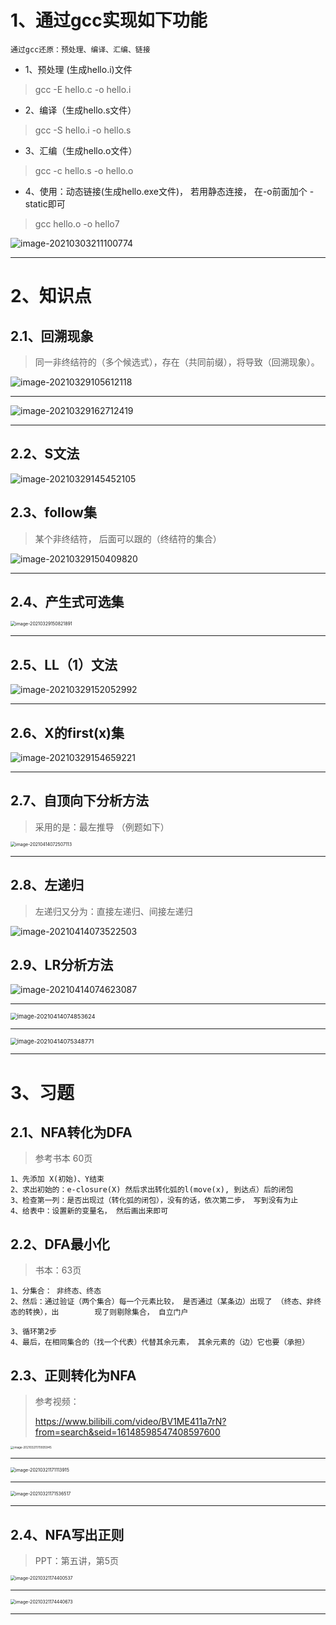 # 1、通过gcc实现如下功能

~~~
通过gcc还原：预处理、编译、汇编、链接
~~~

- 1、预处理 (生成hello.i)文件

> gcc -E hello.c -o hello.i

- 2、编译（生成hello.s文件）

> gcc -S hello.i -o hello.s

- 3、汇编（生成hello.o文件）

> gcc -c hello.s -o hello.o

- 4、使用：动态链接(生成hello.exe文件)，   若用静态连接， 在-o前面加个 -static即可

> gcc hello.o -o hello7

![image-20210303211100774](https://gitee.com/sheep-are-flying-in-the-sky/my-picture/raw/master/picture8/image-20210303211100774.png)

---







# 2、知识点

## 2.1、回溯现象

> 同一非终结符的（多个候选式），存在（共同前缀），将导致（回溯现象）。

![image-20210329105612118](https://gitee.com/sheep-are-flying-in-the-sky/my-picture/raw/master/picture8/image-20210329105612118.png)

---

![image-20210329162712419](https://gitee.com/sheep-are-flying-in-the-sky/my-picture/raw/master/picture8/image-20210329162712419.png)

---







## 2.2、S文法

![image-20210329145452105](https://gitee.com/sheep-are-flying-in-the-sky/my-picture/raw/master/picture8/image-20210329145452105.png)



## 2.3、follow集

> 某个非终结符， 后面可以跟的（终结符的集合）

![image-20210329150409820](https://gitee.com/sheep-are-flying-in-the-sky/my-picture/raw/master/picture8/image-20210329150409820.png)

---

## 2.4、产生式可选集

<img src="https://gitee.com/sheep-are-flying-in-the-sky/my-picture/raw/master/picture8/image-20210329150821891.png" alt="image-20210329150821891" style="zoom:50%;" />

---



## 2.5、LL（1）文法

![image-20210329152052992](https://gitee.com/sheep-are-flying-in-the-sky/my-picture/raw/master/picture8/image-20210329152052992.png)

---



## 2.6、X的first(x)集

![image-20210329154659221](https://gitee.com/sheep-are-flying-in-the-sky/my-picture/raw/master/picture8/image-20210329154659221.png)

---

 

## 2.7、自顶向下分析方法

> 采用的是：最左推导 （例题如下）

<img src="https://gitee.com/sheep-are-flying-in-the-sky/my-picture/raw/master/picture9/image-20210414072507113.png" alt="image-20210414072507113" style="zoom:50%;" />

----



## 2.8、左递归

> 左递归又分为：直接左递归、间接左递归

![image-20210414073522503](https://gitee.com/sheep-are-flying-in-the-sky/my-picture/raw/master/picture9/image-20210414073522503.png)



## 2.9、LR分析方法

![image-20210414074623087](https://gitee.com/sheep-are-flying-in-the-sky/my-picture/raw/master/picture9/image-20210414074623087.png)

---

<img src="https://gitee.com/sheep-are-flying-in-the-sky/my-picture/raw/master/picture9/image-20210414074853624.png" alt="image-20210414074853624" style="zoom: 67%;" />

---

<img src="https://gitee.com/sheep-are-flying-in-the-sky/my-picture/raw/master/picture9/image-20210414075348771.png" alt="image-20210414075348771" style="zoom: 67%;" />

---







# 3、习题

## 2.1、NFA转化为DFA

> 参考书本 60页

~~~
1、先添加 X(初始)、Y结束
2、求出初始的：e-closure(X) 然后求出转化弧的l(move(x), 到达点）后的闭包
3、检查第一列：是否出现过（转化弧的闭包），没有的话，依次第二步， 写到没有为止
4、给表中：设置新的变量名， 然后画出来即可
~~~



## 2.2、DFA最小化

> 书本：63页

~~~
1、分集合： 非终态、终态
2、然后：通过验证（两个集合）每一个元素比较， 是否通过（某条边）出现了 （终态、非终态的转换），出		  现了则剔除集合， 自立门户

3、循环第2步
4、最后，在相同集合的（找一个代表）代替其余元素， 其余元素的（边）它也要（承担）
~~~





## 2.3、正则转化为NFA

> 参考视频：
>
> https://www.bilibili.com/video/BV1ME411a7rN?from=search&seid=16148598547408597600

<img src="https://gitee.com/sheep-are-flying-in-the-sky/my-picture/raw/master/picture8/image-20210321170935945.png" alt="image-20210321170935945" style="zoom: 33%;" />

---

<img src="https://gitee.com/sheep-are-flying-in-the-sky/my-picture/raw/master/picture8/image-20210321171113915.png" alt="image-20210321171113915" style="zoom: 50%;" />

---

<img src="https://gitee.com/sheep-are-flying-in-the-sky/my-picture/raw/master/picture8/image-20210321171536517.png" alt="image-20210321171536517" style="zoom:50%;" />

---



## 2.4、NFA写出正则

> PPT：第五讲，第5页

<img src="https://gitee.com/sheep-are-flying-in-the-sky/my-picture/raw/master/picture8/image-20210321174400537.png" alt="image-20210321174400537" style="zoom:50%;" />

---

<img src="https://gitee.com/sheep-are-flying-in-the-sky/my-picture/raw/master/picture8/image-20210321174440673.png" alt="image-20210321174440673" style="zoom:50%;" />

---





